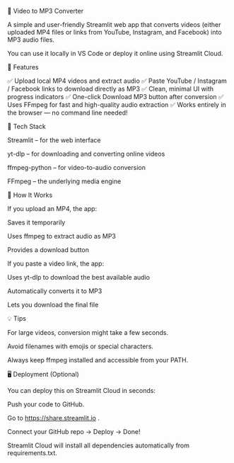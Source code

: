 🎵 Video to MP3 Converter

A simple and user-friendly Streamlit web app that converts videos (either uploaded MP4 files or links from YouTube, Instagram, and Facebook) into MP3 audio files.

You can use it locally in VS Code or deploy it online using Streamlit Cloud.

🚀 Features

✅ Upload local MP4 videos and extract audio
✅ Paste YouTube / Instagram / Facebook links to download directly as MP3
✅ Clean, minimal UI with progress indicators
✅ One-click Download MP3 button after conversion
✅ Uses FFmpeg for fast and high-quality audio extraction
✅ Works entirely in the browser — no command line needed!

🧩 Tech Stack

Streamlit
 – for the web interface

yt-dlp
 – for downloading and converting online videos

ffmpeg-python
 – for video-to-audio conversion

FFmpeg
 – the underlying media engine

 🧠 How It Works

If you upload an MP4, the app:

Saves it temporarily

Uses ffmpeg to extract audio as MP3

Provides a download button

If you paste a video link, the app:

Uses yt-dlp to download the best available audio

Automatically converts it to MP3

Lets you download the final file

💡 Tips

For large videos, conversion might take a few seconds.

Avoid filenames with emojis or special characters.

Always keep ffmpeg installed and accessible from your PATH.

🖥️ Deployment (Optional)

You can deploy this on Streamlit Cloud in seconds:

Push your code to GitHub.

Go to https://share.streamlit.io
.

Connect your GitHub repo → Deploy → Done!

Streamlit Cloud will install all dependencies automatically from requirements.txt.
